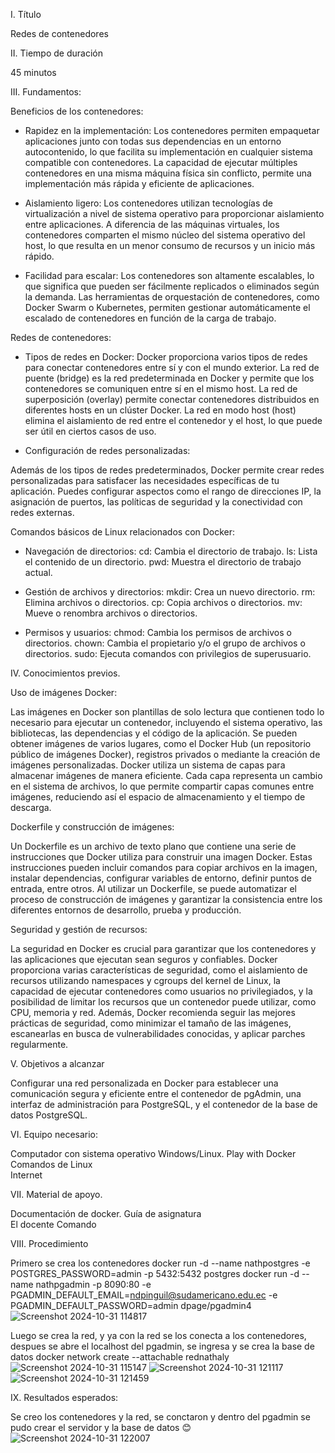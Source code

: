 
I. Título

Redes de contenedores 

II. Tiempo de duración

45 minutos

III. Fundamentos:


Beneficios de los contenedores:


- Rapidez en la implementación:
Los contenedores permiten empaquetar aplicaciones junto con todas sus dependencias en un entorno autocontenido, lo que facilita su implementación en cualquier sistema compatible con contenedores.
La capacidad de ejecutar múltiples contenedores en una misma máquina física sin conflicto, permite una implementación más rápida y eficiente de aplicaciones.


- Aislamiento ligero:
Los contenedores utilizan tecnologías de virtualización a nivel de sistema operativo para proporcionar aislamiento entre aplicaciones.
A diferencia de las máquinas virtuales, los contenedores comparten el mismo núcleo del sistema operativo del host, lo que resulta en un menor consumo de recursos y un inicio más rápido.


- Facilidad para escalar:
Los contenedores son altamente escalables, lo que significa que pueden ser fácilmente replicados o eliminados según la demanda.
Las herramientas de orquestación de contenedores, como Docker Swarm o Kubernetes, permiten gestionar automáticamente el escalado de contenedores en función de la carga de trabajo.


Redes de contenedores:


- Tipos de redes en Docker:
Docker proporciona varios tipos de redes para conectar contenedores entre sí y con el mundo exterior.
La red de puente (bridge) es la red predeterminada en Docker y permite que los contenedores se comuniquen entre sí en el mismo host.
La red de superposición (overlay) permite conectar contenedores distribuidos en diferentes hosts en un clúster Docker.
La red en modo host (host) elimina el aislamiento de red entre el contenedor y el host, lo que puede ser útil en ciertos casos de uso.



- Configuración de redes personalizadas:


Además de los tipos de redes predeterminados, Docker permite crear redes personalizadas para satisfacer las necesidades específicas de tu aplicación.
Puedes configurar aspectos como el rango de direcciones IP, la asignación de puertos, las políticas de seguridad y la conectividad con redes externas.

Comandos básicos de Linux relacionados con Docker:


- Navegación de directorios:
cd: Cambia el directorio de trabajo.
ls: Lista el contenido de un directorio.
pwd: Muestra el directorio de trabajo actual.


- Gestión de archivos y directorios:
mkdir: Crea un nuevo directorio.
rm: Elimina archivos o directorios.
cp: Copia archivos o directorios.
mv: Mueve o renombra archivos o directorios.


- Permisos y usuarios:
chmod: Cambia los permisos de archivos o directorios.
chown: Cambia el propietario y/o el grupo de archivos o directorios.
sudo: Ejecuta comandos con privilegios de superusuario.

IV. Conocimientos previos.

Uso de imágenes Docker:


Las imágenes en Docker son plantillas de solo lectura que contienen todo lo necesario para ejecutar un contenedor, incluyendo el sistema operativo, las bibliotecas, las dependencias y el código de la aplicación.
Se pueden obtener imágenes de varios lugares, como el Docker Hub (un repositorio público de imágenes Docker), registros privados o mediante la creación de imágenes personalizadas.
Docker utiliza un sistema de capas para almacenar imágenes de manera eficiente. Cada capa representa un cambio en el sistema de archivos, lo que permite compartir capas comunes entre imágenes, reduciendo así el espacio de almacenamiento y el tiempo de descarga.


Dockerfile y construcción de imágenes:


Un Dockerfile es un archivo de texto plano que contiene una serie de instrucciones que Docker utiliza para construir una imagen Docker.
Estas instrucciones pueden incluir comandos para copiar archivos en la imagen, instalar dependencias, configurar variables de entorno, definir puntos de entrada, entre otros.
Al utilizar un Dockerfile, se puede automatizar el proceso de construcción de imágenes y garantizar la consistencia entre los diferentes entornos de desarrollo, prueba y producción.



Seguridad y gestión de recursos:

La seguridad en Docker es crucial para garantizar que los contenedores y las aplicaciones que ejecutan sean seguros y confiables.
Docker proporciona varias características de seguridad, como el aislamiento de recursos utilizando namespaces y cgroups del kernel de Linux, la capacidad de ejecutar contenedores como usuarios no privilegiados, y la posibilidad de limitar los recursos que un contenedor puede utilizar, como CPU, memoria y red.
Además, Docker recomienda seguir las mejores prácticas de seguridad, como minimizar el tamaño de las imágenes, escanearlas en busca de vulnerabilidades conocidas, y aplicar parches regularmente.

V. Objetivos a alcanzar

Configurar una red personalizada en Docker para establecer una comunicación segura y eficiente entre el contenedor de pgAdmin, una interfaz de administración para PostgreSQL, y el contenedor de la base de datos PostgreSQL. 

VI. Equipo necesario:

Computador con sistema operativo Windows/Linux. 
Play with Docker  
Comandos de Linux  
Internet 

VII. Material de apoyo.

Documentación de docker. 
Guía de asignatura  
El docente
Comando  

VIII. Procedimiento

Primero se crea los contenedores
docker run  -d --name nathpostgres -e POSTGRES_PASSWORD=admin -p 5432:5432 postgres
docker run -d --name nathpgadmin -p 8090:80 -e PGADMIN_DEFAULT_EMAIL=ndpinguil@sudamericano.edu.ec -e PGADMIN_DEFAULT_PASSWORD=admin dpage/pgadmin4
![Screenshot 2024-10-31 114817](https://github.com/user-attachments/assets/b081ff40-0e70-48e5-9e4e-1741eeba5b29)

Luego se crea la red, y ya con la red se los conecta a los contenedores, despues se abre el localhost del pgadmin, se ingresa y se crea la base de datos
docker network create --attachable rednathaly
![Screenshot 2024-10-31 115147](https://github.com/user-attachments/assets/bc498aa1-9306-4146-9a93-c511d255a8a4)
![Screenshot 2024-10-31 121117](https://github.com/user-attachments/assets/35143cc6-ee0c-4e84-b19c-4fb654524a17)
![Screenshot 2024-10-31 121459](https://github.com/user-attachments/assets/ba3260f1-9fae-4562-8d69-bab8505cd8e6)

IX. Resultados esperados:

Se creo los contenedores y la red, se conctaron y dentro del pgadmin se pudo crear el servidor y la base de datos 😊
![Screenshot 2024-10-31 122007](https://github.com/user-attachments/assets/78b4a01c-75c6-4c9f-a7e8-8c00047cd110)

